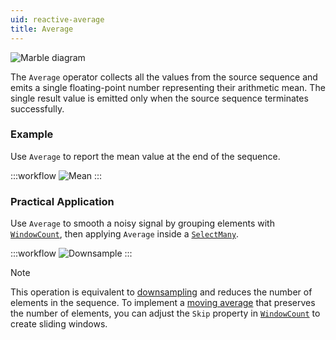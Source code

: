 ```yaml
---
uid: reactive-average
title: Average
---
```


![Marble diagram](~/images/reactive-average.svg)

The `Average` operator collects all the values from the source sequence and emits a single floating-point number representing their arithmetic mean. The single result value is emitted only when the source sequence terminates successfully.

### Example
Use `Average` to report the mean value at the end of the sequence.

:::workflow
![Mean](../workflows/reactive-average-example-mean.bonsai)
:::

### Practical Application
Use `Average` to smooth a noisy signal by grouping elements with [`WindowCount`](xref:Bonsai.Reactive.WindowCount), then applying `Average` inside a [`SelectMany`](xref:Bonsai.Reactive.SelectMany).

:::workflow
![Downsample](../workflows/reactive-average-example-downsample.bonsai)
:::

> [!NOTE]
> This operation is equivalent to [downsampling](https://en.wikipedia.org/wiki/Downsampling_(signal_processing)) and reduces the number of elements in the sequence. To implement a [moving average](https://en.wikipedia.org/wiki/Moving_average) that preserves the number of elements, you can adjust the `Skip` property in [`WindowCount`](xref:Bonsai.Reactive.WindowCount) to create sliding windows.